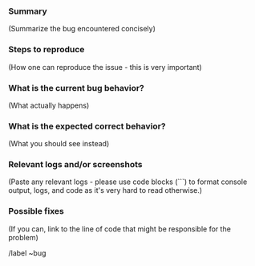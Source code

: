 ### Summary

(Summarize the bug encountered concisely)

### Steps to reproduce

(How one can reproduce the issue - this is very important)

### What is the current bug behavior?

(What actually happens)

### What is the expected correct behavior?

(What you should see instead)

### Relevant logs and/or screenshots

(Paste any relevant logs - please use code blocks (```) to format console output,
logs, and code as it's very hard to read otherwise.)

### Possible fixes

(If you can, link to the line of code that might be responsible for the problem)

/label ~bug

